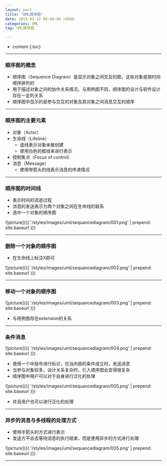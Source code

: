 ```yaml
---
layout: post
title: "UML顺序图"
date: 2019-03-12 09:00:00 +0800
categories: UML
tag: UML顺序图

---
```

* content
{:toc}
---

<!-- more -->

### 顺序图的概念
- 顺序图（Sequence Diagram）是显示对象之间交互的图，这些对象是按时间顺序排列的
- 用于描述对象之间的协作关系情况，与用例图不同，顺序图的设计与软件设计存在一定的关系
- 顺序图中显示的是参与交互的对象及其对象之间消息交互的顺序

---

### 顺序图的主要元素

- 对象（Actor）
- 生命线（Lifeline）
	- 虚线表示对象未被创建
	- 使用白色的框线来进行表示
- 控制焦点（Focus of control）
- 消息（Message）
    - 使用带箭头的线表示消息的传递情况

---

### 顺序图的时间线
- 表示时间的流逝过程
- 消息的发送表示为两个对象之间在生命线的联系
- 选中一个对象的顺序图

![picture]({{ '/styles/images/uml/sequancediagram/001.png' | prepend: site.baseurl }})

---

### 删除一个对象的顺序图
- 在生命线上标注X即可

![picture]({{ '/styles/images/uml/sequancediagram/002.png' | prepend: site.baseurl }})

---

### 移动一个对象的顺序图

![picture]({{ '/styles/images/uml/sequancediagram/003.png' | prepend: site.baseurl }})
- 与用例图存在extension的关系

---

### 条件消息

![picture]({{ '/styles/images/uml/sequancediagram/004.png' | prepend: site.baseurl }})

- 使用一个中括号进行标识，仅当内部的条件成立时，发送消息
- 当参与对象较多，设计关系复杂时，引入顺序图会变得很复杂
- 顺序图中用户可以对于自身进行泛化的处理

![picture]({{ '/styles/images/uml/sequancediagram/005.png' | prepend: site.baseurl }})

- 并且用户也可以进行泛化的处理

---

### 异步的消息与多线程的处理方式
- 使用半箭头的方式进行表示
- 发送方不会去等待消息的执行结束，而是使用异步的方式进行处理

![picture]({{ '/styles/images/uml/sequancediagram/005.png' | prepend: site.baseurl }})

---
